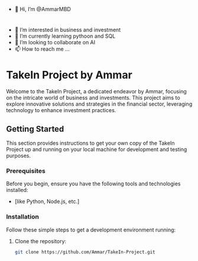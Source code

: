 - 👋 Hi, I’m @AmmarMBD <H1 Hi I am Ammar>
- 👀 I’m interested in business and investment 
- 🌱 I’m currently learning pythoon and SQL 
- 💞️ I’m looking to collaborate on AI
- 📫 How to reach me ...

<!---
AmmarMBD/AmmarMBD is a ✨ special ✨ repository because its `README.md` (this file) appears on your GitHub profile.
You can click the Preview link to take a look at your changes.
--->




# TakeIn Project by Ammar

Welcome to the TakeIn Project, a dedicated endeavor by Ammar, focusing on the intricate world of business and investments. This project aims to explore innovative solutions and strategies in the financial sector, leveraging technology to enhance investment practices.

## Getting Started

This section provides instructions to get your own copy of the TakeIn Project up and running on your local machine for development and testing purposes.

### Prerequisites

Before you begin, ensure you have the following tools and technologies installed:
- [like Python, Node.js, etc.]

### Installation

Follow these simple steps to get a development environment running:

1. Clone the repository:
   ```sh
   git clone https://github.com/Ammar/TakeIn-Project.git
